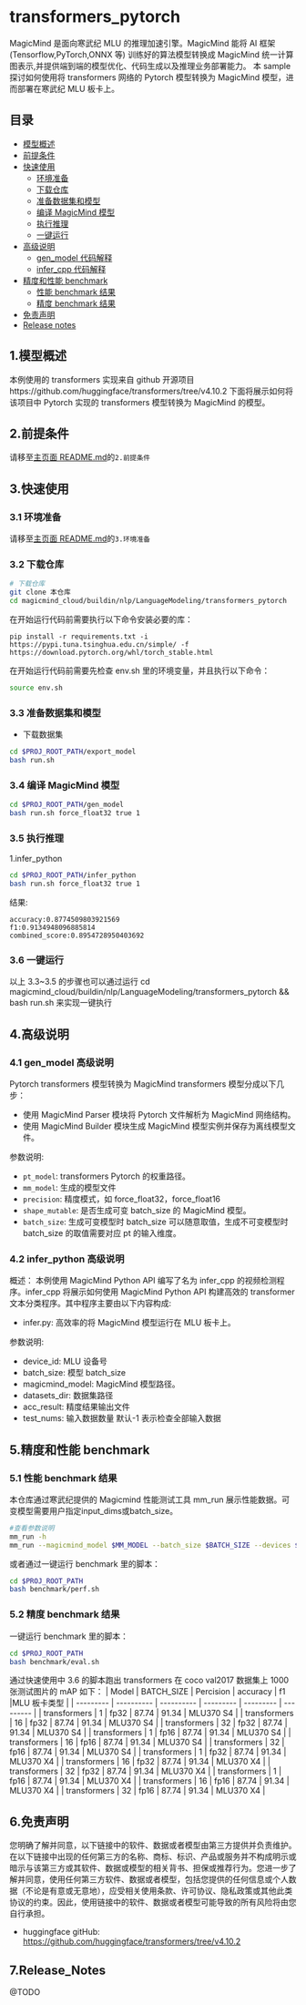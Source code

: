 # transformers_pytorch

MagicMind 是面向寒武纪 MLU 的推理加速引擎。MagicMind 能将 AI 框架(Tensorflow,PyTorch,ONNX 等)
训练好的算法模型转换成 MagicMind 统一计算图表示,并提供端到端的模型优化、代码生成以及推理业务部署能力。
本 sample 探讨如何使用将 transformers 网络的 Pytorch 模型转换为 MagicMind 模型，进而部署在寒武纪 MLU 板卡上。

## 目录

- [模型概述](#1.模型概述)
- [前提条件](#2.前提条件)
- [快速使用](#3.快速使用)
  - [环境准备](#3.1环境准备)
  - [下载仓库](#3.2下载仓库)
  - [准备数据集和模型](#3.3准备数据集和模型)
  - [编译 MagicMind 模型](#3.4编译MagicMind模型)
  - [执行推理](#3.5执行推理)
  - [一键运行](#3.6一键运行)
- [高级说明](#4.高级说明)
  - [gen_model 代码解释](#4.1gen_model代码解释)
  - [infer_cpp 代码解释](#4.2infer_python代码解释)
- [精度和性能 benchmark](#5.精度和性能benchmark)
  - [性能 benchmark 结果](#5.1性能benchmark结果)
  - [精度 benchmark 结果](#5.2精度benchmark结果)
- [免责声明](#6.免责声明)
- [Release notes](#7.Release_Notes)

## 1.模型概述

本例使用的 transformers 实现来自 github 开源项目https://github.com/huggingface/transformers/tree/v4.10.2 下面将展示如何将该项目中 Pytorch 实现的 transformers 模型转换为 MagicMind 的模型。

## 2.前提条件

请移至[主页面 README.md](../../../../README.md)的`2.前提条件`

## 3.快速使用

### 3.1 环境准备

请移至[主页面 README.md](../../../../README.md)的`3.环境准备`

### 3.2 下载仓库

```bash
# 下载仓库
git clone 本仓库
cd magicmind_cloud/buildin/nlp/LanguageModeling/transformers_pytorch
```
在开始运行代码前需要执行以下命令安装必要的库：

```baah
pip install -r requirements.txt -i https://pypi.tuna.tsinghua.edu.cn/simple/ -f https://download.pytorch.org/whl/torch_stable.html
```

在开始运行代码前需要先检查 env.sh 里的环境变量，并且执行以下命令：

```bash
source env.sh
```

### 3.3 准备数据集和模型

- 下载数据集

```bash
cd $PROJ_ROOT_PATH/export_model
bash run.sh
```

### 3.4 编译 MagicMind 模型

```bash
cd $PROJ_ROOT_PATH/gen_model
bash run.sh force_float32 true 1
```

### 3.5 执行推理

1.infer_python

```bash
cd $PROJ_ROOT_PATH/infer_python
bash run.sh force_float32 true 1
```

结果:

```
accuracy:0.8774509803921569
f1:0.9134948096885814
combined_score:0.8954728950403692
```

### 3.6 一键运行

以上 3.3~3.5 的步骤也可以通过运行 cd magicmind_cloud/buildin/nlp/LanguageModeling/transformers_pytorch && bash run.sh 来实现一键执行

## 4.高级说明

### 4.1 gen_model 高级说明

Pytorch transformers 模型转换为 MagicMind transformers 模型分成以下几步：

- 使用 MagicMind Parser 模块将 Pytorch 文件解析为 MagicMind 网络结构。
- 使用 MagicMind Builder 模块生成 MagicMind 模型实例并保存为离线模型文件。

参数说明:

- `pt_model`: transformers Pytorch 的权重路径。
- `mm_model`: 生成的模型文件
- `precision`: 精度模式，如 force_float32，force_float16
- `shape_mutable`: 是否生成可变 batch_size 的 MagicMind 模型。
- `batch_size`: 生成可变模型时 batch_size 可以随意取值，生成不可变模型时 batch_size 的取值需要对应 pt 的输入维度。

### 4.2 infer_python 高级说明

概述：
本例使用 MagicMind Python API 编写了名为 infer_cpp 的视频检测程序。infer_cpp 将展示如何使用 MagicMind Python API 构建高效的 transformer 文本分类程序。其中程序主要由以下内容构成:

- infer.py: 高效率的将 MagicMind 模型运行在 MLU 板卡上。

参数说明:

- device_id: MLU 设备号
- batch_size: 模型 batch_size
- magicmind_model: MagicMind 模型路径。
- datasets_dir: 数据集路径
- acc_result: 精度结果输出文件
- test_nums: 输入数据数量 默认-1 表示检查全部输入数据

## 5.精度和性能 benchmark

### 5.1 性能 benchmark 结果

本仓库通过寒武纪提供的 Magicmind 性能测试工具 mm_run 展示性能数据。可变模型需要用户指定input_dims或batch_size。

```bash
#查看参数说明
mm_run -h
mm_run --magicmind_model $MM_MODEL --batch_size $BATCH_SIZE --devices $DEV_ID --threads 1 --iterations 1000
```

或者通过一键运行 benchmark 里的脚本：

```bash
cd $PROJ_ROOT_PATH
bash benchmark/perf.sh
```

### 5.2 精度 benchmark 结果

一键运行 benchmark 里的脚本：

```bash
cd $PROJ_ROOT_PATH
bash benchmark/eval.sh
```

通过快速使用中 3.6 的脚本跑出 transformers 在 coco val2017 数据集上 1000 张测试图片的 mAP 如下：
| Model | BATCH_SIZE | Percision | accuracy | f1 |MLU 板卡类型 |
| --------- | ---------- | ---------- | --------- | --------- | --------- |
| transformers | 1 | fp32 | 87.74 | 91.34 | MLU370 S4 |
| transformers | 16 | fp32 | 87.74 | 91.34 | MLU370 S4 |
| transformers | 32 | fp32 | 87.74 | 91.34 | MLU370 S4 |
| transformers | 1 | fp16 | 87.74 | 91.34 | MLU370 S4 |
| transformers | 16 | fp16 | 87.74 | 91.34 | MLU370 S4 |
| transformers | 32 | fp16 | 87.74 | 91.34 | MLU370 S4 |
| transformers | 1 | fp32 | 87.74 | 91.34 | MLU370 X4 |
| transformers | 16 | fp32 | 87.74 | 91.34 | MLU370 X4 |
| transformers | 32 | fp32 | 87.74 | 91.34 | MLU370 X4 |
| transformers | 1 | fp16 | 87.74 | 91.34 | MLU370 X4 |
| transformers | 16 | fp16 | 87.74 | 91.34 | MLU370 X4 |
| transformers | 32 | fp16 | 87.74 | 91.34 | MLU370 X4 |

## 6.免责声明

您明确了解并同意，以下链接中的软件、数据或者模型由第三方提供并负责维护。在以下链接中出现的任何第三方的名称、商标、标识、产品或服务并不构成明示或暗示与该第三方或其软件、数据或模型的相关背书、担保或推荐行为。您进一步了解并同意，使用任何第三方软件、数据或者模型，包括您提供的任何信息或个人数据（不论是有意或无意地），应受相关使用条款、许可协议、隐私政策或其他此类协议的约束。因此，使用链接中的软件、数据或者模型可能导致的所有风险将由您自行承担。

- huggingface gitHub: https://github.com/huggingface/transformers/tree/v4.10.2

## 7.Release_Notes

@TODO
